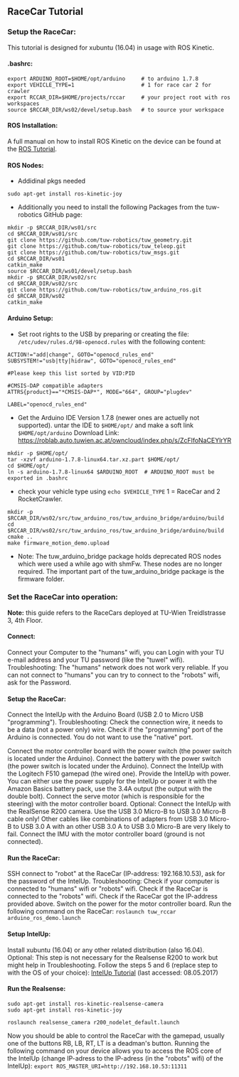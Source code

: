 ## RaceCar Tutorial
### Setup the RaceCar:
This tutorial is designed for xubuntu (16.04) in usage with ROS Kinetic.
#### .bashrc:

```
export ARDUINO_ROOT=$HOME/opt/arduino     # to arduino 1.7.8
export VEHICLE_TYPE=1                     # 1 for race car 2 for crawler
export RCCAR_DIR=$HOME/projects/rccar     # your project root with ros workspaces
source $RCCAR_DIR/ws02/devel/setup.bash   # to source your workspace
```
#### ROS Installation:
A full manual on how to install ROS Kinetic on the device can be found at the [ROS Tutorial](http://wiki.ros.org/kinetic/Installation/Ubuntu).
#### ROS Nodes:
- Addidinal pkgs needed
```
sudo apt-get install ros-kinetic-joy
```
- Additionally you need to install the following Packages from the tuw-robotics GitHub page:
```
mkdir -p $RCCAR_DIR/ws01/src
cd $RCCAR_DIR/ws01/src
git clone https://github.com/tuw-robotics/tuw_geometry.git
git clone https://github.com/tuw-robotics/tuw_teleop.git
git clone https://github.com/tuw-robotics/tuw_msgs.git
cd $RCCAR_DIR/ws01
catkin_make
source $RCCAR_DIR/ws01/devel/setup.bash
mkdir -p $RCCAR_DIR/ws02/src
cd $RCCAR_DIR/ws02/src
git clone https://github.com/tuw-robotics/tuw_arduino_ros.git
cd $RCCAR_DIR/ws02
catkin_make
```
  
    
#### Arduino Setup: 
- Set root rights to the USB by preparing or creating the file: `/etc/udev/rules.d/98-openocd.rules` with the following content:

```
ACTION!="add|change", GOTO="openocd_rules_end"
SUBSYSTEM!="usb|tty|hidraw", GOTO="openocd_rules_end"

#Please keep this list sorted by VID:PID

#CMSIS-DAP compatible adapters
ATTRS{product}=="*CMSIS-DAP*", MODE="664", GROUP="plugdev"

LABEL="openocd_rules_end"
```
    
- Get the Arduino IDE Version 1.7.8 (newer ones are actuelly not supported).
untar the IDE to `$HOME/opt/` and make a soft link `$HOME/opt/arduino` 
Download Link: https://roblab.auto.tuwien.ac.at/owncloud/index.php/s/ZcFlfoNaCEYlrYR
```
mkdir -p $HOME/opt/
tar -xzvf arduino-1.7.8-linux64.tar.xz.part $HOME/opt/
cd $HOME/opt/
ln -s arduino-1.7.8-linux64 $ARDUINO_ROOT  # ARDUINO_ROOT must be exported in .bashrc
```
- check your vehicle type using `echo $VEHICLE_TYPE` 1 = RaceCar and 2 RocketCrawler.
```
mkdir -p $RCCAR_DIR/ws02/src/tuw_arduino_ros/tuw_arduino_bridge/arduino/build
cd $RCCAR_DIR/ws02/src/tuw_arduino_ros/tuw_arduino_bridge/arduino/build
cmake ..
make firmware_motion_demo.upload
```
 - Note:
      The tuw_arduino_bridge package holds deprecated ROS nodes which were used a while ago with shmFw. These nodes are no longer required. The important part of the tuw_arduino_bridge package is the firmware folder.

### Set the RaceCar into operation:
**Note:** this guide refers to the RaceCars deployed at TU-Wien Treidlstrasse 3, 4th Floor.
#### Connect:
  Connect your Computer to the "humans" wifi, you can Login with your TU e-mail address and your TU password (like the "tuwel" wifi).
    Troubleshooting:
      The "humans" network does not work very reliable.
      If you can not connect to "humans" you can try to connect to the "robots" wifi, ask for the Password.
#### Setup the RaceCar: 
  Connect the IntelUp with the Arduino Board (USB 2.0 to Micro USB "programming").
    Troubleshooting:
      Check the connection wire, it needs to be a data (not a power only) wire.
      Check if the "programming" port of the Arduino is connected. You do not want to use the "native" port.

  Connect the motor controller board with the power switch (the power switch is located under the Arduino).
  Connect the battery with the power switch (the power switch is located under the Arduino).
  Connect the IntelUp with the Logitech F510 gamepad (the wired one).
  Provide the IntelUp with power. You can either use the power supply for the IntelUp or power it with the Amazon Basics battery pack, use the 3.4A output (the output with the double bolt).
  Connect the serve motor (which is responsible for the steering) with the motor controller board.
    Optional:
      Connect the IntelUp with the RealSense R200 camera. Use the USB 3.0 Micro-B to USB 3.0 Micro-B cable only! Other cables like combinations of adapters from USB 3.0 Micro-B to USB 3.0 A with an other USB 3.0 A to USB 3.0 Micro-B are very likely to fail.
      Connect the IMU with the motor controller board (ground is not connected).
#### Run the RaceCar:
  SSH connect to "robot" at the RaceCar (IP-address: 192.168.10.53), ask for the password of the IntelUp.
    Troubleshooting:
      Check if your computer is connected to "humans" wifi or "robots" wifi.
      Check if the RaceCar is connected to the "robots" wifi.
      Check if the RaceCar got the IP-address provided above.
  Switch on the power for the motor controller board.
  Run the following command on the RaceCar:
    ```
    roslaunch tuw_rccar arduino_ros_demo.launch
    ```
    
#### Setup IntelUp:
  Install xubuntu (16.04) or any other related distribution (also 16.04).
  Optional:
    This step is not necessary for the Realsense R200 to work but might help in Troubleshooting.
    Follow the steps 5 and 6 (replace step to with the OS of your choice): [IntelUp Tutorial](https://01.org/developerjourney/recipe/intel-realsense-robotic-development-kit) (last accessed: 08.05.2017)
    
#### Run the Realsense:

```
sudo apt-get install ros-kinetic-realsense-camera
sudo apt-get install ros-kinetic-joy
```

```
roslaunch realsense_camera r200_nodelet_default.launch
```

  Now you should be able to control the RaceCar with the gamepad, usually one of the buttons RB, LB, RT, LT is a deadman's button.
  Running the following command on your device allows you to access the ROS core of the IntelUp (change IP-adress to the IP-adress (in the "robots" wifi) of the IntelUp):
    ```
    export ROS_MASTER_URI=http://192.168.10.53:11311
    ```
